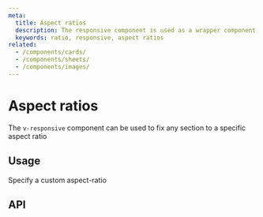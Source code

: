 ```yaml
---
meta:
  title: Aspect ratios
  description: The responsive component is used as a wrapper component to force custom aspect ratios for its children.
  keywords: ratio, responsive, aspect ratios
related:
  - /components/cards/
  - /components/sheets/
  - /components/images/
---
```


# Aspect ratios

The `v-responsive` component can be used to fix any section to a specific aspect ratio

<entry />

## Usage

Specify a custom aspect-ratio

<usage name="v-responsive" />

## API

<api-inline />
